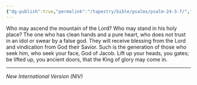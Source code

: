 ```yaml
---
{"dg-publish":true,"permalink":"/tapestry/bible/psalms/psalm-24-3-7/","title":"Psalm 24:3-7","tags":["bible-verse","bible-verse"],"dgHomeLink":true,"dgShowLocalGraph":true,"dgEnableSearch":true}
---
```


Who may ascend the mountain of the Lord?
Who may stand in his holy place?
The one who has clean hands and a pure heart, who does not trust in an idol or swear by a false god.
They will receive blessing from the Lord and vindication from God their Savior. Such is the generation of those who seek him, who seek your face, God of Jacob.
Lift up your heads, you gates; be lifted up, you ancient doors, that the King of glory may come in.

---
*New International Version (NIV)*